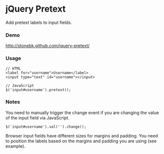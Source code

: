 jQuery Pretext
==============

Add pretext labels to input fields.

### Demo

http://stonebk.github.com/jquery-pretext/

### Usage

    // HTML
    <label for="username">Username</label>
    <input type="text" id="username"></input>
    
    // JavaScript
    $('input#username').pretext();

### Notes

You need to manually trigger the change event if you are changing the value of
the input field via JavaScript.

    $('input#username').val('').change();

Browser input fields have different sizes for margins and padding. You need to
position the labels based on the margins and padding you are using (see example).
